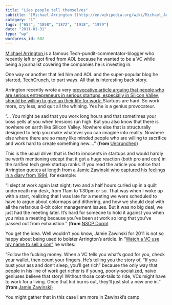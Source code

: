 ```yaml
---
title: "Lies people tell themselves"
subtitle: "[Michael Arrington ](http://en.wikipedia.org/wiki/Michael_Arrington)is a famous Tech-pundit-commenta..."
category: "1"
tags: ["652", "1858", "1872", "1918", "1979"]
date: "2011-01-31"
type: "wp"
wordpress_id: 602
---
```

[Michael Arrington ](http://en.wikipedia.org/wiki/Michael_Arrington)is a famous Tech-pundit-commentator-blogger who recently left or got fired from AOL because he wanted to be a VC while being a journalist covering the companies he is investing in.

One way or another that led him and AOL and the super-popular blog he started, [TechCrunch](http://en.wikipedia.org/wiki/TechCrunch), to part ways. All that is interesting back story.

Arrington recently wrote a very [provocative article arguing that people who are serious entrepreneurs in serious startups, especially in Silicon Valley, should be willing to give up their life for work: ](http://uncrunched.com/2011/11/27/startups-are-hard-so-work-more-cry-less-and-quit-all-the-whining/) Startups are hard. So work more, cry less, and quit all the whining. Yes he is a genius provocateur.

> 
“… You might be sad that you work long hours and that sometimes your boss yells at you when tensions run high. But you also know that there is nowhere on earth like Silicon Valley. Nowhere else that is structurally designed to help you make whatever you can imagine into reality. Nowhere else where there are so many like minded people who are willing to sacrifice and work hard to create something new….” (**from** [Uncrunched](http://uncrunched.com/2011/11/27/startups-are-hard-so-work-more-cry-less-and-quit-all-the-whining/))

This is the usual drivel that is fed to innocents in startups and would hardly be worth mentioning except that it got a huge reaction (both pro and con) in the rarified tech geek startup ranks. If you read the article you notice that Arrington quotes at length from a [Jamie Zawinski who captured his feelings in a diary from 1994](http://www.jwz.org/gruntle/nscpdorm.html), for example:

> 
“I slept at work again last night; two and a half hours curled up in a quilt underneath my desk, from 11am to 1:30pm or so. That was when I woke up with a start, realizing that I was late for a meeting we were scheduled to have to argue about colormaps and dithering, and how we should deal with all the nefarious 8-bit color management issues. But it was no big deal, we just had the meeting later. It’s hard for someone to hold it against you when you miss a meeting because you’ve been at work so long that you’ve passed out from exhaustion.” (**from** [NSCP Dorm](http://www.jwz.org/gruntle/nscpdorm.html))

You get the idea. Well wouldn’t you know, Jamie Zawinski for 2011 is not so happy about being used to bolster Arrington’s article. In “[Watch a VC use my name to sell a con”](http://www.jwz.org/blog/2011/11/watch-a-vc-use-my-name-to-sell-a-con/) he writes:

> 
“Follow the fucking money. When a VC tells you what’s good for you, check your wallet, then count your fingers. He’s telling you the story of, “If you bust your ass and don’t sleep, you’ll get rich” because the only way that people in his line of work get richer is if young, poorly-socialized, naive geniuses believe that story! Without those coat-tails to ride, VCs might have to work for a living. Once that kid burns out, they’ll just slot a new one in.” (**from** [Jamie Zawinski)](http://www.jwz.org/blog/2011/11/watch-a-vc-use-my-name-to-sell-a-con/)

You might gather that in this case I am more in Zawinski’s camp.